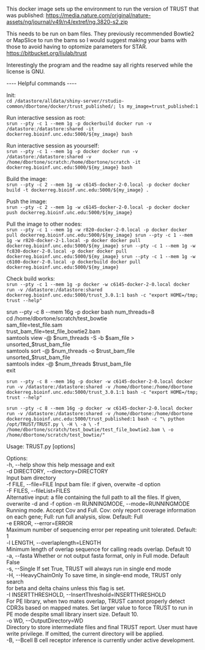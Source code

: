 This docker image sets up the environment to run the version of TRUST that was published:
https://media.nature.com/original/nature-assets/ng/journal/v49/n4/extref/ng.3820-s2.zip

This needs to be run on bam files.  They previously recommended Bowtie2 or MapSlice to run the bams so I would suggest making your bams with those to avoid having to optomize parameters for STAR.
https://bitbucket.org/liulab/trust

Interestingly the program and the readme say all rights reserved while the license is GNU.

---- Helpful commands ----

Init:  
`cd /datastore/alldata/shiny-server/rstudio-common/dbortone/docker/trust_published/; ls
my_image=trust_published:1`

Run interactive session as root:  
`srun --pty -c 1 --mem 1g -p dockerbuild docker run -v /datastore:/datastore:shared -it dockerreg.bioinf.unc.edu:5000/${my_image} bash`

Run interactive session as yoourself:  
`srun --pty -c 1 --mem 1g -p docker docker run -v /datastore:/datastore:shared -v /home/dbortone/scratch:/home/dbortone/scratch -it dockerreg.bioinf.unc.edu:5000/${my_image} bash`

Build the image:  
`srun --pty -c 2 --mem 1g -w c6145-docker-2-0.local -p docker docker build -t dockerreg.bioinf.unc.edu:5000/${my_image} .`

Push the image:  
`srun --pty -c 2 --mem 1g -w c6145-docker-2-0.local -p docker docker push dockerreg.bioinf.unc.edu:5000/${my_image}`

Pull the image to other nodes:  
`srun --pty -c 1 --mem 1g -w r820-docker-2-0.local -p docker docker pull dockerreg.bioinf.unc.edu:5000/${my_image}
srun --pty -c 1 --mem 1g -w r820-docker-2-1.local -p docker docker pull dockerreg.bioinf.unc.edu:5000/${my_image}
srun --pty -c 1 --mem 1g -w fc830-docker-2-0.local -p docker docker pull dockerreg.bioinf.unc.edu:5000/${my_image}
srun --pty -c 1 --mem 1g -w c6100-docker-2-0.local -p dockerbuild docker pull dockerreg.bioinf.unc.edu:5000/${my_image}`

Check build works:  
`srun --pty -c 1 --mem 1g -p docker -w c6145-docker-2-0.local docker run -v /datastore:/datastore:shared dockerreg.bioinf.unc.edu:5000/trust_3.0.1:1 bash -c "export HOME=/tmp; trust --help"`

srun --pty -c 8 --mem 16g -p docker bash
num_threads=8  
cd /home/dbortone/scratch/test_bowtie  
sam_file=test_file.sam  
trust_bam_file=test_file_bowtie2.bam  
samtools view -@ $num_threads -S -b $sam_file > unsorted_$trust_bam_file  
samtools sort -@ $num_threads -o $trust_bam_file unsorted_$trust_bam_file  
samtools index -@ $num_threads $trust_bam_file  
exit  

`srun --pty -c 8 --mem 16g -p docker -w c6145-docker-2-0.local docker run -v /datastore:/datastore:shared -v /home/dbortone:/home/dbortone dockerreg.bioinf.unc.edu:5000/trust_3.0.1:1 bash -c "export HOME=/tmp; trust --help"`


`srun --pty -c 8 --mem 16g -p docker -w c6145-docker-2-0.local docker run -v /datastore:/datastore:shared -v /home/dbortone:/home/dbortone dockerreg.bioinf.unc.edu:5000/trust_published:1 bash -c "\
  python /opt/TRUST/TRUST.py \
    -H \
    -a \
    -f /home/dbortone/scratch/test_bowtie/test_file_bowtie2.bam \
    -o /home/dbortone/scratch/test_bowtie/"`


Usage: TRUST.py [options]

Options:  
  -h, --help            show this help message and exit  
  -d DIRECTORY, --directory=DIRECTORY  
                        Input bam directory  
  -f FILE, --file=FILE  Input bam file: if given, overwite -d option  
  -F FILES, --fileList=FILES  
                        Alternative input: a file containing the full path to
                        all the files. If given, overwrite -d and -f option
  -m RUNNINGMODE, --mode=RUNNINGMODE  
                        Running mode. Accept Cov and Full. Cov: only report
                        coverage information on each gene; Full: run full
                        analysis, slow. Default: Full  
  -e ERROR, --error=ERROR  
                        Maximum number of sequencing error per repeating unit
                        tolerated. Default: 1  
  -l LENGTH, --overlaplength=LENGTH  
                        Minimum length of overlap sequence for calling reads
                        overlap. Default 10  
  -a, --fasta           Whether or not output fasta format, only in Full mode.
                        Default False  
  -s, --Single          If set True, TRUST will always run in single end mode  
  -H, --HeavyChainOnly  To save time, in single-end mode, TRUST only search  
                        for beta and delta chains unless this flag is set.  
  -I INSERTTHRESHOLD, --InsertThreshold=INSERTTHRESHOLD  
                        For PE library, when two mates overlap, TRUST cannot
                        properly detect CDR3s based on mapped mates. Set
                        larger value to force TRUST to run in PE mode despite
                        small library insert size. Default 10.  
  -o WD, --OutputDirectory=WD  
                        Directory to store intermediate files and final TRUST
                        report. User must have write privilege. If omitted,
                        the current directory will be applied.  
  -B, --Bcell           B cell receptor inference is currently under active
                        development.  
                        